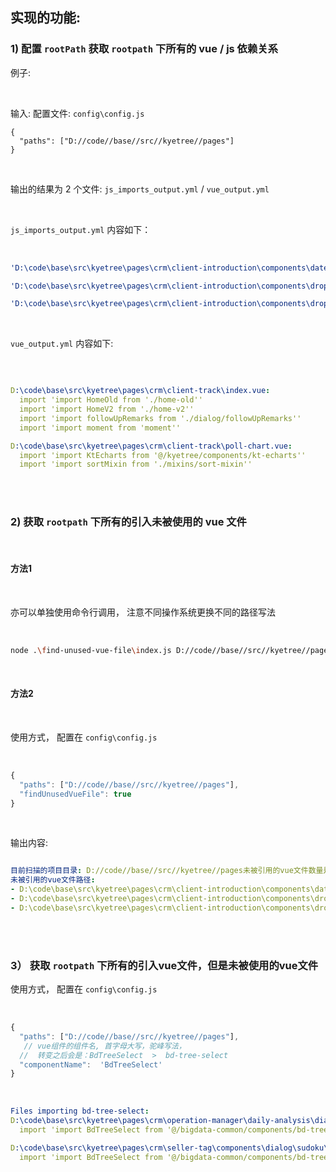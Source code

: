 ## 实现的功能:

### 1) 配置 `rootPath` 获取 `rootpath` 下所有的 vue / js 依赖关系

例子: 

<br/> 

输入:
配置文件: `config\config.js`
```
{
  "paths": ["D://code//base//src//kyetree//pages"]
}
```

<br/>

输出的结果为 2 个文件: `js_imports_output.yml` / `vue_output.yml`

<br/>

`js_imports_output.yml` 内容如下：

<br/>

```yml
'D:\code\base\src\kyetree\pages\crm\client-introduction\components\date\index.vue':

'D:\code\base\src\kyetree\pages\crm\client-introduction\components\drop-down\dep\dropdown.vue':

'D:\code\base\src\kyetree\pages\crm\client-introduction\components\drop-down\dep\index.vue':

```

<br/>

`vue_output.yml` 内容如下:

<br/>

```yml

D:\code\base\src\kyetree\pages\crm\client-track\index.vue:
  import 'import HomeOld from './home-old''
  import 'import HomeV2 from './home-v2''
  import 'import followUpRemarks from './dialog/followUpRemarks''
  import 'import moment from 'moment''

D:\code\base\src\kyetree\pages\crm\client-track\poll-chart.vue:
  import 'import KtEcharts from '@/kyetree/components/kt-echarts''
  import 'import sortMixin from './mixins/sort-mixin''

```

<br/>
<br/>


### 2) 获取 `rootpath` 下所有的引入未被使用的 vue 文件


<br/>

#### 方法1


<br/>

亦可以单独使用命令行调用， 注意不同操作系统更换不同的路径写法

<br/>

```sh
node .\find-unused-vue-file\index.js D://code//base//src//kyetree//pages

```

<br/>

#### 方法2

<br/>


使用方式， 配置在 `config\config.js`

<br/>

```js
{
  "paths": ["D://code//base//src//kyetree//pages"],
  "findUnusedVueFile": true
}
```

<br/>


输出内容:

```yml

目前扫描的项目目录: D://code//base//src//kyetree//pages未被引用的vue文件数量是: 1884
未被引用的vue文件路径:
- D:\code\base\src\kyetree\pages\crm\client-introduction\components\date\index.vue
- D:\code\base\src\kyetree\pages\crm\client-introduction\components\drop-down\dep\dropdown.vue
- D:\code\base\src\kyetree\pages\crm\client-introduction\components\drop-down\dep\index.vue

```

<br/>
<br/>


### 3） 获取 `rootpath` 下所有的引入vue文件，但是未被使用的vue文件

使用方式， 配置在 `config\config.js`

<br/>

```js
{
  "paths": ["D://code//base//src//kyetree//pages"],
   // vue组件的组件名, 首字母大写，驼峰写法，
  //  转变之后会是：BdTreeSelect  >  bd-tree-select
  "componentName":  'BdTreeSelect'
}
```

<br/>

```yml
Files importing bd-tree-select:
D:\code\base\src\kyetree\pages\crm\operation-manager\daily-analysis\dialog\waybill-detail-dialog\waybill-detail-person.vue:
  import 'import BdTreeSelect from '@/bigdata-common/components/bd-tree-select''

D:\code\base\src\kyetree\pages\crm\seller-tag\components\dialog\sudoku\index.vue:
  import 'import BdTreeSelect from '@/bigdata-common/components/bd-tree-select''

```